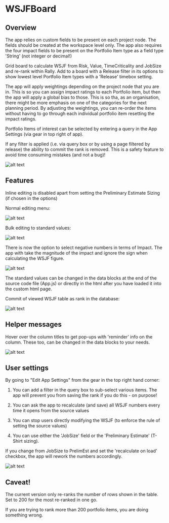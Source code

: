 WSJFBoard
=========================

## Overview

The app relies on custom fields to be present on each project node. The fields should be created at the workspace level only. The app also requires the four impact fields to be present on the Portfolio Item type as a field type 'String' (not integer or decimal!)

Grid board to calculate WSJF from Risk, Value, TimeCriticality and JobSize and re-rank within Rally.  Add to a board with a Release filter in its options to show lowest level Portfolio Item types with a 'Release' timebox setting.

The app will apply weightings depending on the project node that you are in. This is so you can assign impact ratings to each Portfolio item, but then the app will apply a global bias to those. This is so tha, as an organisation, there might be more emphasis on one of the categories for the next planning period. By adjusting the weightings, you can re-order the items without having to go through each individual portfolio item resetting the impact ratings.

Portfolio Items of interest can be selected by entering a query in the App Settings (via gear in top right of app).

If any filter is applied (i.e. via query box or by using a page filtered by release) the ability to commit the rank is removed. This is a safety feature to avoid time consuming mistakes (and not a bug)!

![alt text](https://github.com/nikantonelli/WSJFBoard/blob/FiveVariable/images/allcolumns.png)

## Features

Inline editing is disabled apart from setting the Preliminary Estimate Sizing (if chosen in the options)

Normal editing menu:

![alt text](https://github.com/nikantonelli/WSJFBoard/blob/master/images/normal%20edit%20menu.jpg)

Bulk editing to standard values:

![alt text](https://github.com/nikantonelli/WSJFBoard/blob/FiveVariable/images/Bulk%20edit%20menu.png)

There is now the option to select negative numbers in terms of Impact. The app with take the magnitude of the impact and ignore the sign when calculating the WSJF figure.

![alt text](https://github.com/nikantonelli/WSJFBoard/blob/FiveVariable/images/fibonacci.png)

The standard values can be changed in the data blocks at the end of the source code file (App.js) or directly in the html after you have loaded it into the custom html page.

Commit of viewed WSJF table as rank in the database:

![alt text](https://github.com/nikantonelli/WSJFBoard/blob/master/images/set%20global%20rank.jpg)


## Helper messages

Hover over the column titles to get pop-ups with 'reminder' info on the column. These too, can be changed in the data blocks to your needs.

![alt text](https://github.com/nikantonelli/WSJFBoard/blob/master/images/hoverhelp.png)

## User settings

By going to "Edit App Settings" from the gear in the top right hand corner:

1. You can add a filter in the query box to sub-select various items. The app will prevent you from saving the rank if you do this - on purpose!

2. You can ask the app to recalculate (and save) all WSJF numbers every time it opens from the source values

3. You can stop users directly modifying the WSJF (to enforce the rule of setting the source values)

4. You can use either the 'JobSize' field or the 'Preliminary Estimate' (T-Shirt sizing).

If you change from JobSize to PrelimEst and set the 'recalculate on load' checkbox, the app will rework the numbers accordingly.

![alt text](https://github.com/nikantonelli/WSJFBoard/blob/master/images/options.png)

## Caveat!

The current version only re-ranks the number of rows shown in the table. Set to 200 for the most re-ranked in one go.

If you are trying to rank more than 200 portfolio items, you are doing something wrong.

